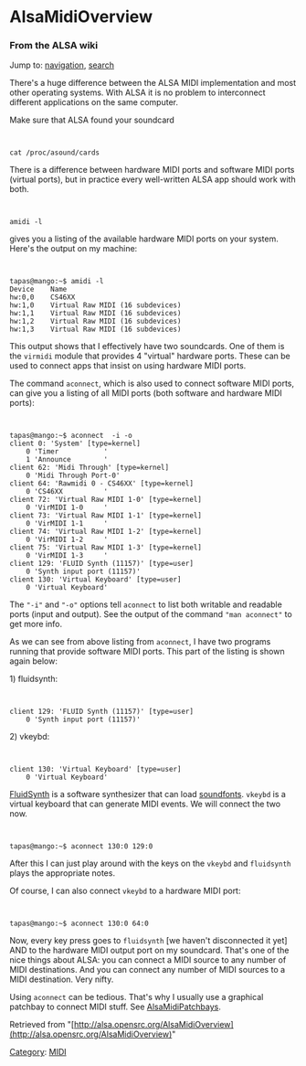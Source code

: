 AlsaMidiOverview
================

### From the ALSA wiki

Jump to: [navigation](#mw-head), [search](#p-search)

There's a huge difference between the ALSA MIDI implementation and most
other operating systems. With ALSA it is no problem to interconnect
different applications on the same computer.

Make sure that ALSA found your soundcard

` `

    cat /proc/asound/cards

There is a difference between hardware MIDI ports and software MIDI
ports (virtual ports), but in practice every well-written ALSA app
should work with both.

` `

    amidi -l

gives you a listing of the available hardware MIDI ports on your system.
Here's the output on my machine:

` `

    tapas@mango:~$ amidi -l
    Device    Name
    hw:0,0    CS46XX
    hw:1,0    Virtual Raw MIDI (16 subdevices)
    hw:1,1    Virtual Raw MIDI (16 subdevices)
    hw:1,2    Virtual Raw MIDI (16 subdevices)
    hw:1,3    Virtual Raw MIDI (16 subdevices)

This output shows that I effectively have two soundcards. One of them is
the `virmidi` module that provides 4 "virtual" hardware ports. These can
be used to connect apps that insist on using hardware MIDI ports.

The command `aconnect`, which is also used to connect software MIDI
ports, can give you a listing of all MIDI ports (both software and
hardware MIDI ports):

` `

    tapas@mango:~$ aconnect  -i -o  
    client 0: 'System' [type=kernel]
        0 'Timer           '
        1 'Announce        '
    client 62: 'Midi Through' [type=kernel]
        0 'Midi Through Port-0'
    client 64: 'Rawmidi 0 - CS46XX' [type=kernel]
        0 'CS46XX          '
    client 72: 'Virtual Raw MIDI 1-0' [type=kernel]
        0 'VirMIDI 1-0     '
    client 73: 'Virtual Raw MIDI 1-1' [type=kernel]
        0 'VirMIDI 1-1     '
    client 74: 'Virtual Raw MIDI 1-2' [type=kernel]
        0 'VirMIDI 1-2     '
    client 75: 'Virtual Raw MIDI 1-3' [type=kernel]
        0 'VirMIDI 1-3     '
    client 129: 'FLUID Synth (11157)' [type=user]
        0 'Synth input port (11157)'
    client 130: 'Virtual Keyboard' [type=user]
        0 'Virtual Keyboard'

The `"-i"` and `"-o"` options tell `aconnect` to list both writable and
readable ports (input and output). See the output of the command
`"man aconnect"` to get more info.

As we can see from above listing from `aconnect`, I have two programs
running that provide software MIDI ports. This part of the listing is
shown again below:

​1) fluidsynth:

` `

    client 129: 'FLUID Synth (11157)' [type=user]
        0 'Synth input port (11157)'

​2) vkeybd:

` `

    client 130: 'Virtual Keyboard' [type=user]
        0 'Virtual Keyboard'

[FluidSynth](/FluidSynth "FluidSynth") is a software synthesizer that
can load [soundfonts](/Soundfont "Soundfont"). `vkeybd` is a virtual
keyboard that can generate MIDI events. We will connect the two now.

` `

    tapas@mango:~$ aconnect 130:0 129:0

After this I can just play around with the keys on the `vkeybd` and
`fluidsynth` plays the appropriate notes.

Of course, I can also connect `vkeybd` to a hardware MIDI port:

` `

    tapas@mango:~$ aconnect 130:0 64:0

Now, every key press goes to `fluidsynth` [we haven't disconnected it
yet] AND to the hardware MIDI output port on my soundcard. That's one of
the nice things about ALSA: you can connect a MIDI source to any number
of MIDI destinations. And you can connect any number of MIDI sources to
a MIDI destination. Very nifty.

Using `aconnect` can be tedious. That's why I usually use a graphical
patchbay to connect MIDI stuff. See
[AlsaMidiPatchbays](/AlsaMidiPatchbays "AlsaMidiPatchbays").

Retrieved from
"[http://alsa.opensrc.org/AlsaMidiOverview](http://alsa.opensrc.org/AlsaMidiOverview)"

[Category](/Special:Categories "Special:Categories"):
[MIDI](/Category:MIDI "Category:MIDI")

